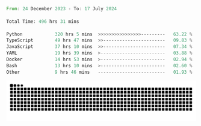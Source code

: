 <!--START_SECTION:waka-->

```rust
From: 24 December 2023 - To: 17 July 2024

Total Time: 496 hrs 31 mins

Python            320 hrs 5 mins  >>>>>>>>>>>>>>>>---------   63.22 %
TypeScript        49 hrs 47 mins  >>-----------------------   09.83 %
JavaScript        37 hrs 10 mins  >>-----------------------   07.34 %
YAML              19 hrs 39 mins  >------------------------   03.88 %
Docker            14 hrs 53 mins  >------------------------   02.94 %
Bash              13 hrs 10 mins  >------------------------   02.60 %
Other             9 hrs 46 mins   -------------------------   01.93 %
```

<!--END_SECTION:waka-->


<picture>
  <source media="(prefers-color-scheme: dark)" srcset="https://raw.githubusercontent.com/jeerawut97/jeerawut97/output/github-contribution-grid-snake.svg">
  <img alt="github contribution grid snake animation" src="https://raw.githubusercontent.com/jeerawut97/jeerawut97/output/github-contribution-grid-snake.svg">
</picture>
